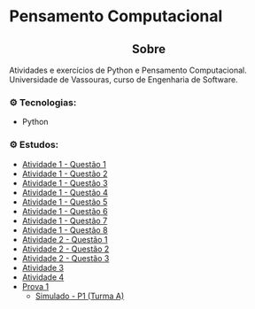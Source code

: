 # Pensamento Computacional

<div align="center">
    <h2>Sobre</h2>
</div>

Atividades e exercícios de Python e Pensamento Computacional.<br>
Universidade de Vassouras, curso de Engenharia de Software.<br>

### ⚙️ Tecnologias:
* Python

### ⚙️ Estudos:
* [Atividade 1 - Questão 1](https://github.com/Bruno5477/listas_pensamento_computacional/blob/main/atividade1-questao1.py)
* [Atividade 1 - Questão 2](https://github.com/Bruno5477/listas_pensamento_computacional/blob/main/atividade1-questao2.py)
* [Atividade 1 - Questão 3](https://github.com/Bruno5477/listas_pensamento_computacional/blob/main/atividade1-questao3.py)
* [Atividade 1 - Questão 4](https://github.com/Bruno5477/listas_pensamento_computacional/blob/main/atividade1-questao4.py)
* [Atividade 1 - Questão 5](https://github.com/Bruno5477/listas_pensamento_computacional/blob/main/atividade1-questao5.py)
* [Atividade 1 - Questão 6](https://github.com/Bruno5477/listas_pensamento_computacional/blob/main/atividade1-questao6.py)
* [Atividade 1 - Questão 7](https://github.com/Bruno5477/listas_pensamento_computacional/blob/main/atividade1-questao7.py)
* [Atividade 1 - Questão 8](https://github.com/Bruno5477/listas_pensamento_computacional/blob/main/atividade1-questao8.py)
* [Atividade 2 - Questão 1](https://github.com/Bruno5477/listas_pensamento_computacional/blob/main/atividade2-questao1.py)
* [Atividade 2 - Questão 2](https://github.com/Bruno5477/listas_pensamento_computacional/blob/main/atividade2-questao2.py)
* [Atividade 2 - Questão 3](https://github.com/Bruno5477/listas_pensamento_computacional/blob/main/atividade2-questao3.py)
* [Atividade 3](https://github.com/Bruno5477/listas_pensamento_computacional/blob/main/atividade-08-04.py)
* [Atividade 4](https://github.com/Bruno5477/listas_pensamento_computacional/blob/main/atividade4-hamburguer.py)
* [Prova 1](https://github.com/Bruno5477/listas_pensamento_computacional/tree/main/P1)
  * [Simulado - P1 (Turma A)](https://github.com/Bruno5477/listas_pensamento_computacional/blob/main/P1/simulado-p1.ipynb)




